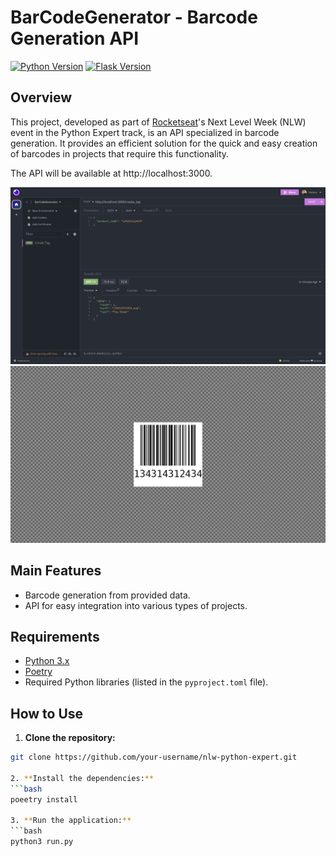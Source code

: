 # BarCodeGenerator - Barcode Generation API
[![Python Version](https://img.shields.io/badge/Python-3.10%2B-blue)](https://www.python.org/downloads/release)
[![Flask Version](https://img.shields.io/badge/Django-3.0%2B-green)](https://docs.djangoproject.com/en/stable/releases/)

## Overview

This project, developed as part of [Rocketseat](https://www.rocketseat.com.br/)'s Next Level Week (NLW) event in the Python Expert track, is an API specialized in barcode generation. It provides an efficient solution for the quick and easy creation of barcodes in projects that require this functionality.

The API will be available at http://localhost:3000.

![Insomnia](docs/insomnia.png)
![Qrcode](docs/qrcode.png)

## Main Features

- Barcode generation from provided data.
- API for easy integration into various types of projects.

## Requirements

- [Python 3.x](https://www.python.org/downloads/release/python-3100/)
- [Poetry](https://python-poetry.org/)
- Required Python libraries (listed in the `pyproject.toml` file).

## How to Use

1. **Clone the repository:**
```bash
git clone https://github.com/your-username/nlw-python-expert.git

2. **Install the dependencies:**
```bash
poeetry install

3. **Run the application:**
```bash
python3 run.py
